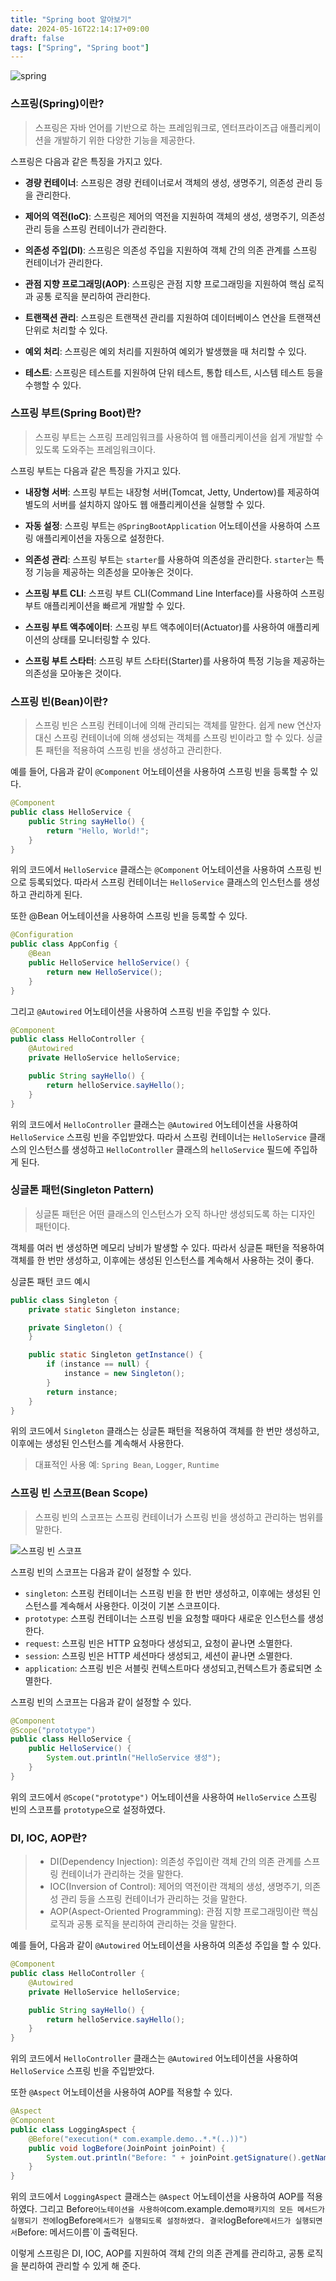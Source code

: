```yaml
---
title: "Spring boot 알아보기"
date: 2024-05-16T22:14:17+09:00
draft: false
tags: ["Spring", "Spring boot"]
---
```


![spring](image.png)

### 스프링(Spring)이란?

> 스프링은 자바 언어를 기반으로 하는 프레임워크로, 엔터프라이즈급 애플리케이션을 개발하기 위한 다양한 기능을 제공한다.

스프링은 다음과 같은 특징을 가지고 있다.

-   **경량 컨테이너**: 스프링은 경량 컨테이너로서 객체의 생성, 생명주기, 의존성 관리 등을 관리한다.

-   **제어의 역전(IoC)**: 스프링은 제어의 역전을 지원하여 객체의 생성, 생명주기, 의존성 관리 등을 스프링 컨테이너가 관리한다.

-   **의존성 주입(DI)**: 스프링은 의존성 주입을 지원하여 객체 간의 의존 관계를 스프링 컨테이너가 관리한다.

-   **관점 지향 프로그래밍(AOP)**: 스프링은 관점 지향 프로그래밍을 지원하여 핵심 로직과 공통 로직을 분리하여 관리한다.

-   **트랜잭션 관리**: 스프링은 트랜잭션 관리를 지원하여 데이터베이스 연산을 트랜잭션 단위로 처리할 수 있다.

-   **예외 처리**: 스프링은 예외 처리를 지원하여 예외가 발생했을 때 처리할 수 있다.

-   **테스트**: 스프링은 테스트를 지원하여 단위 테스트, 통합 테스트, 시스템 테스트 등을 수행할 수 있다.

### 스프링 부트(Spring Boot)란?

> 스프링 부트는 스프링 프레임워크를 사용하여 웹 애플리케이션을 쉽게 개발할 수 있도록 도와주는 프레임워크이다.

스프링 부트는 다음과 같은 특징을 가지고 있다.

-   **내장형 서버**: 스프링 부트는 내장형 서버(Tomcat, Jetty, Undertow)를 제공하여 별도의 서버를 설치하지 않아도 웹 애플리케이션을 실행할 수 있다.

-   **자동 설정**: 스프링 부트는 `@SpringBootApplication` 어노테이션을 사용하여 스프링 애플리케이션을 자동으로 설정한다.

-   **의존성 관리**: 스프링 부트는 `starter`를 사용하여 의존성을 관리한다. `starter`는 특정 기능을 제공하는 의존성을 모아놓은 것이다.

-   **스프링 부트 CLI**: 스프링 부트 CLI(Command Line Interface)를 사용하여 스프링 부트 애플리케이션을 빠르게 개발할 수 있다.

-   **스프링 부트 액추에이터**: 스프링 부트 액추에이터(Actuator)를 사용하여 애플리케이션의 상태를 모니터링할 수 있다.

-   **스프링 부트 스타터**: 스프링 부트 스타터(Starter)를 사용하여 특정 기능을 제공하는 의존성을 모아놓은 것이다.

### 스프링 빈(Bean)이란?

> 스프링 빈은 스프링 컨테이너에 의해 관리되는 객체를 말한다.
> 쉽게 new 연산자 대신 스프링 컨테이너에 의해 생성되는 객체를 스프링 빈이라고 할 수 있다.
> 싱글톤 패턴을 적용하여 스프링 빈을 생성하고 관리한다.

예를 들어, 다음과 같이 `@Component` 어노테이션을 사용하여 스프링 빈을 등록할 수 있다.

```java
@Component
public class HelloService {
    public String sayHello() {
        return "Hello, World!";
    }
}
```

위의 코드에서 `HelloService` 클래스는 `@Component` 어노테이션을 사용하여 스프링 빈으로 등록되었다.
따라서 스프링 컨테이너는 `HelloService` 클래스의 인스턴스를 생성하고 관리하게 된다.

또한 @Bean 어노테이션을 사용하여 스프링 빈을 등록할 수 있다.

```java
@Configuration
public class AppConfig {
    @Bean
    public HelloService helloService() {
        return new HelloService();
    }
}
```

그리고 `@Autowired` 어노테이션을 사용하여 스프링 빈을 주입할 수 있다.

```java
@Component
public class HelloController {
    @Autowired
    private HelloService helloService;

    public String sayHello() {
        return helloService.sayHello();
    }
}
```

위의 코드에서 `HelloController` 클래스는 `@Autowired` 어노테이션을 사용하여 `HelloService` 스프링 빈을 주입받았다.
따라서 스프링 컨테이너는 `HelloService` 클래스의 인스턴스를 생성하고 `HelloController` 클래스의 `helloService` 필드에 주입하게 된다.

### 싱글톤 패턴(Singleton Pattern)

> 싱글톤 패턴은 어떤 클래스의 인스턴스가 오직 하나만 생성되도록 하는 디자인 패턴이다.

객체를 여러 번 생성하면 메모리 낭비가 발생할 수 있다.
따라서 싱글톤 패턴을 적용하여 객체를 한 번만 생성하고, 이후에는 생성된 인스턴스를 계속해서 사용하는 것이 좋다.

싱글톤 패턴 코드 예시

```java
public class Singleton {
    private static Singleton instance;

    private Singleton() {
    }

    public static Singleton getInstance() {
        if (instance == null) {
            instance = new Singleton();
        }
        return instance;
    }
}
```

위의 코드에서 `Singleton` 클래스는 싱글톤 패턴을 적용하여 객체를 한 번만 생성하고, 이후에는 생성된 인스턴스를 계속해서 사용한다.

> 대표적인 사용 예: `Spring Bean`, `Logger`, `Runtime`

### 스프링 빈 스코프(Bean Scope)

> 스프링 빈의 스코프는 스프링 컨테이너가 스프링 빈을 생성하고 관리하는 범위를 말한다.

![스프링 빈 스코프](image-1.png)

스프링 빈의 스코프는 다음과 같이 설정할 수 있다.

-   `singleton`: 스프링 컨테이너는 스프링 빈을 한 번만 생성하고, 이후에는 생성된 인스턴스를 계속해서 사용한다. 이것이 기본 스코프이다.
-   `prototype`: 스프링 컨테이너는 스프링 빈을 요청할 때마다 새로운 인스턴스를 생성한다.
-   `request`: 스프링 빈은 HTTP 요청마다 생성되고, 요청이 끝나면 소멸한다.
-   `session`: 스프링 빈은 HTTP 세션마다 생성되고, 세션이 끝나면 소멸한다.
-   `application`: 스프링 빈은 서블릿 컨텍스트마다 생성되고,컨텍스트가 종료되면 소멸한다.

스프링 빈의 스코프는 다음과 같이 설정할 수 있다.

```java
@Component
@Scope("prototype")
public class HelloService {
    public HelloService() {
        System.out.println("HelloService 생성");
    }
}
```

위의 코드에서 `@Scope("prototype")` 어노테이션을 사용하여 `HelloService` 스프링 빈의 스코프를 `prototype`으로 설정하였다.

### DI, IOC, AOP란?

> -   DI(Dependency Injection): 의존성 주입이란 객체 간의 의존 관계를 스프링 컨테이너가 관리하는 것을 말한다.
> -   IOC(Inversion of Control): 제어의 역전이란 객체의 생성, 생명주기, 의존성 관리 등을 스프링 컨테이너가 관리하는 것을 말한다.
> -   AOP(Aspect-Oriented Programming): 관점 지향 프로그래밍이란 핵심 로직과 공통 로직을 분리하여 관리하는 것을 말한다.

예를 들어, 다음과 같이 `@Autowired` 어노테이션을 사용하여 의존성 주입을 할 수 있다.

```java
@Component
public class HelloController {
    @Autowired
    private HelloService helloService;

    public String sayHello() {
        return helloService.sayHello();
    }
}
```

위의 코드에서 `HelloController` 클래스는 `@Autowired` 어노테이션을 사용하여 `HelloService` 스프링 빈을 주입받았다.

또한 `@Aspect` 어노테이션을 사용하여 AOP를 적용할 수 있다.

```java
@Aspect
@Component
public class LoggingAspect {
    @Before("execution(* com.example.demo..*.*(..))")
    public void logBefore(JoinPoint joinPoint) {
        System.out.println("Before: " + joinPoint.getSignature().getName());
    }
}
```

위의 코드에서 `LoggingAspect` 클래스는 `@Aspect` 어노테이션을 사용하여 AOP를 적용하였다.
그리고 Before`어노테이션을 사용하여`com.example.demo`패키지의 모든 메서드가 실행되기 전에`logBefore`메서드가 실행되도록 설정하였다.
결국`logBefore`메서드가 실행되면서`Before: 메서드이름`이 출력된다.

이렇게 스프링은 DI, IOC, AOP를 지원하여 객체 간의 의존 관계를 관리하고, 공통 로직을 분리하여 관리할 수 있게 해 준다.
